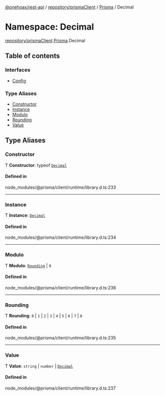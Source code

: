 [@onehoax/rest-api](../README.md) / [repository/prismaClient](repository_prismaClient.md) / [Prisma](repository_prismaClient.Prisma.md) / Decimal

# Namespace: Decimal

[repository/prismaClient](repository_prismaClient.md).[Prisma](repository_prismaClient.Prisma.md).Decimal

## Table of contents

### Interfaces

- [Config](../interfaces/repository_prismaClient.Prisma.Decimal.Config.md)

### Type Aliases

- [Constructor](repository_prismaClient.Prisma.Decimal.md#constructor)
- [Instance](repository_prismaClient.Prisma.Decimal.md#instance)
- [Modulo](repository_prismaClient.Prisma.Decimal.md#modulo)
- [Rounding](repository_prismaClient.Prisma.Decimal.md#rounding)
- [Value](repository_prismaClient.Prisma.Decimal.md#value)

## Type Aliases

### Constructor

Ƭ **Constructor**: typeof [`Decimal`](../classes/repository_prismaClient.Prisma.Decimal-1.md)

#### Defined in

node_modules/@prisma/client/runtime/library.d.ts:233

___

### Instance

Ƭ **Instance**: [`Decimal`](../classes/repository_prismaClient.Prisma.Decimal-1.md)

#### Defined in

node_modules/@prisma/client/runtime/library.d.ts:234

___

### Modulo

Ƭ **Modulo**: [`Rounding`](repository_prismaClient.Prisma.Decimal.md#rounding) \| ``9``

#### Defined in

node_modules/@prisma/client/runtime/library.d.ts:236

___

### Rounding

Ƭ **Rounding**: ``0`` \| ``1`` \| ``2`` \| ``3`` \| ``4`` \| ``5`` \| ``6`` \| ``7`` \| ``8``

#### Defined in

node_modules/@prisma/client/runtime/library.d.ts:235

___

### Value

Ƭ **Value**: `string` \| `number` \| [`Decimal`](../classes/repository_prismaClient.Prisma.Decimal-1.md)

#### Defined in

node_modules/@prisma/client/runtime/library.d.ts:237
